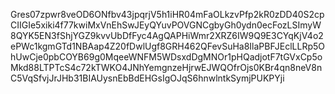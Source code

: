 Gres07zpwr8veOD6ONfbv43jpqrjV5h1iHR04mFaOLkzvPfp2kR0zDD40S2cpCIIGIe5xiki4f77kwiMxVnEhSwJEyQYuvPOVGNCgbyGh0ydn0ecFozLSImyW8QYK5EN3fShjYGZ9kvvUbDfFyc4AgQAPHiWmr2XRZ6IW9Q9E3CYqKjV4o2ePWc1kgmGTd1NBAap4Z20fDwlUgf8GRH462QFevSuHa8IlaPBFJEclLLRp5OhUwCje0pbCOYB69g0MqeeWNFM5WDsxdDgMNOr1pHQadjotF7tGVxCp5oMkd88LTPTcS4c72kTWKO4JNhYemgnzeHjrwEJWQOfrOjs0KBr4qn8neV8nC5VqSfvjJrJHb31BIAUysnEbBdEHGsIgOJqS6hnwlntkSymjPUKPYji